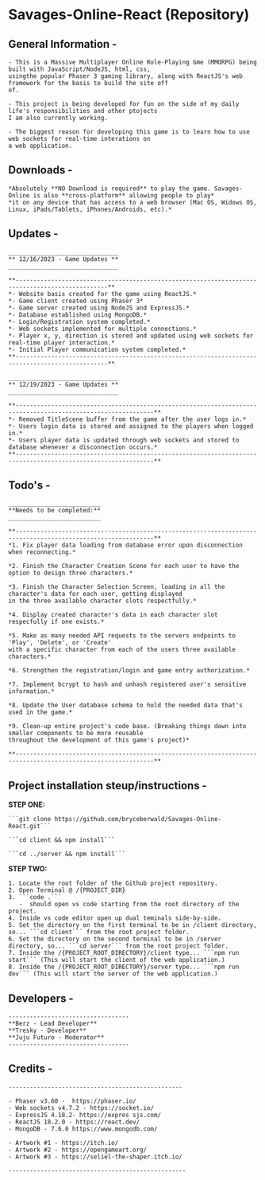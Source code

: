 # Savages-Online-React (Repository)

## General Information -

    - This is a Massive Multiplayer Online Role-Playing Gme (MMORPG) being built with JavaScript/NodeJS, html, css,
    usingthe popular Phaser 3 gaming library, along with ReactJS's web framework for the basis to build the site off
    of.

    - This project is being developed for fun on the side of my daily life's responsibilities and other ptojects
    I am also currently working.

    - The biggest reason for developing this game is to learn how to use web sockets for real-time interations on
    a web application.

## Downloads -

    *Absolutely **NO Download is required** to play the game. Savages-Online is also **cross-platform** allowing people to play*
    *it on any device that has access to a web browser (Mac OS, Widows OS, Linux, iPads/Tablets, iPhones/Androids, etc).*

## Updates -

    _______________________________
    ** 12/16/2023 - Game Updates **
    _______________________________

    **------------------------------------------------------------------------------------------------**
    *- Website basis created for the game using ReactJS.*
    *- Game client created using Phaser 3*
    *- Game server created using NodeJS and ExpressJS.*
    *- Database established using MongoDB.*
    *- Login/Registration system completed.*
    *- Web sockets implemented for multiple connections.*
    *- Player x, y, direction is stored and updated using web sockets for real-time player interaction.*
    *- Initial Player communication system completed.*
    **------------------------------------------------------------------------------------------------**
    
    _______________________________
    ** 12/19/2023 - Game Updates **
    _______________________________

    **-------------------------------------------------------------------------------------------------------------**
    *- Removed TitleScene buffer from the game after the user logs in.*
    *- Users login data is stored and assigned to the players when logged in.*
    *- Users player data is updated through web sockets and stored to database whenever a disconnection occurs.*
    **-------------------------------------------------------------------------------------------------------------**

## Todo's -

    __________________________
    **Needs to be completed:**
    __________________________

    **-------------------------------------------------------------------------------------------------------------**
    *1. Fix player data loading from database error upon disconnection when reconnecting.*

    *2. Finish the Character Creation Scene for each user to have the option to design three characters.*

    *3. Finish the Character Selection Screen, loading in all the character's data for each user, getting displayed
    in the three available character slots respectfully.*

    *4. Display created character's data in each character slot respecfully if one exists.*

    *5. Make as many needed API requests to the servers endpoints to 'Play', 'Delete', or 'Create'
    with a specific character from each of the users three available characters.*

    *6. Strengthen the registration/login and game entry authorization.*

    *7. Implement bcrypt to hash and unhash registered user's sensitive information.*

    *8. Update the User database schema to hold the needed data that's used in the game.*

    *9. Clean-up entire project's code base. (Breaking things down into smaller components to be more reusable
    throughout the development of this game's project)*

    **-------------------------------------------------------------------------------------------------------------**

## Project installation steup/instructions -

**STEP ONE:**

    ```git clone https://github.com/bryceberwald/Savages-Online-React.git```

    ```cd client && npm install```

    ```cd ../server && npm install```

**STEP TWO:**

    1. Locate the root folder of the Github project repository.
    2. Open Terminal @ /{PROJECT_DIR}
    3. ```code .```
       -  should open vs code starting from the root directory of the project.
    4. Inside vs code editor open up dual teminals side-by-side.
    5. Set the directory on the first terminal to be in /client directory, so... ```cd client``` from the root project folder.
    6. Set the directory on the second terminal to be in /server directory, so... ```cd server``` from the root project folder.
    7. Inside the /{PROJECT_ROOT_DIRECTORY}/client type... ```npm run start``` (This will start the client of the web application.)
    8. Inside the /{PROJECT_ROOT_DIRECTORY}/server type... ```npm run dev``` (This will start the server of the web application.)

## Developers -

    ----------------------------------
    **Berz - Lead Developer**
    **Tresky - Developer**
    **Juju Futuro - Moderator**
    ----------------------------------

## Credits -

    -------------------------------------------------

    - Phaser v3.60 -  https://phaser.io/
    - Web sockets v4.7.2 - https://socket.io/
    - ExpressJS 4.18.2- https://expres sjs.com/
    - ReactJS 18.2.0 - https://react.dev/
    - MongoDB - 7.6.0 https://www.mongodb.com/
    
    - Artwork #1 - https://itch.io/
    - Artwork #2 - https://opengameart.org/
    - Artwork #3 - https://seliel-the-shaper.itch.io/

    --------------------------------------------------
